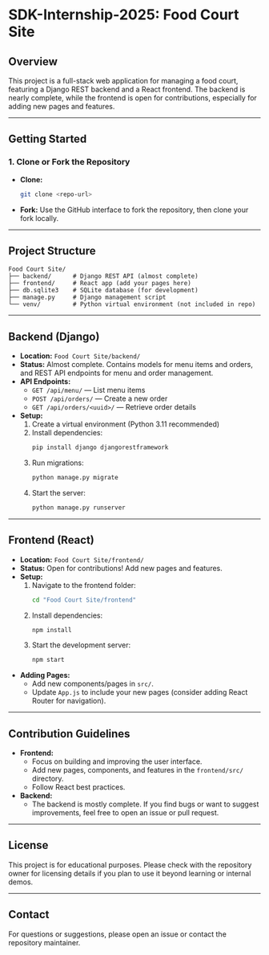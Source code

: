 # SDK-Internship-2025: Food Court Site

## Overview
This project is a full-stack web application for managing a food court, featuring a Django REST backend and a React frontend. The backend is nearly complete, while the frontend is open for contributions, especially for adding new pages and features.

---

## Getting Started

### 1. Clone or Fork the Repository
- **Clone:**
  ```bash
  git clone <repo-url>
  ```
- **Fork:**
  Use the GitHub interface to fork the repository, then clone your fork locally.

---

## Project Structure

```
Food Court Site/
├── backend/      # Django REST API (almost complete)
├── frontend/     # React app (add your pages here)
├── db.sqlite3    # SQLite database (for development)
├── manage.py     # Django management script
└── venv/         # Python virtual environment (not included in repo)
```

---

## Backend (Django)
- **Location:** `Food Court Site/backend/`
- **Status:** Almost complete. Contains models for menu items and orders, and REST API endpoints for menu and order management.
- **API Endpoints:**
  - `GET /api/menu/` — List menu items
  - `POST /api/orders/` — Create a new order
  - `GET /api/orders/<uuid>/` — Retrieve order details
- **Setup:**
  1. Create a virtual environment (Python 3.11 recommended)
  2. Install dependencies:
     ```bash
     pip install django djangorestframework
     ```
  3. Run migrations:
     ```bash
     python manage.py migrate
     ```
  4. Start the server:
     ```bash
     python manage.py runserver
     ```

---

## Frontend (React)
- **Location:** `Food Court Site/frontend/`
- **Status:** Open for contributions! Add new pages and features.
- **Setup:**
  1. Navigate to the frontend folder:
     ```bash
     cd "Food Court Site/frontend"
     ```
  2. Install dependencies:
     ```bash
     npm install
     ```
  3. Start the development server:
     ```bash
     npm start
     ```
- **Adding Pages:**
  - Add new components/pages in `src/`.
  - Update `App.js` to include your new pages (consider adding React Router for navigation).

---

## Contribution Guidelines
- **Frontend:**
  - Focus on building and improving the user interface.
  - Add new pages, components, and features in the `frontend/src/` directory.
  - Follow React best practices.
- **Backend:**
  - The backend is mostly complete. If you find bugs or want to suggest improvements, feel free to open an issue or pull request.

---

## License
This project is for educational purposes. Please check with the repository owner for licensing details if you plan to use it beyond learning or internal demos.

---

## Contact
For questions or suggestions, please open an issue or contact the repository maintainer.
